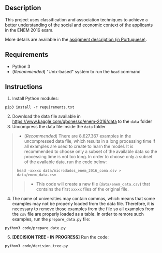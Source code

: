 ## Description

This project uses classification and association techniques to achieve a better understanding of the social and economic context of the applicants in the ENEM 2016 exam.

More details are available in the [assigment description (in Portuguese)](assignment.pdf).

## Requirements

* Python 3
* (*Recommended*) "Unix-based" system to run the `head` command

## Instructions

1. Install Python modules:
```
pip3 install -r requirements.txt
```
2. Download the data file available in https://www.kaggle.com/gbonesso/enem-2016/data to the `data` folder
3. Uncompress the data file inside the `data` folder
> * (*Recommended*) There are 8.627.367 examples in the uncompressed data file, which results in a long processing time if all examples are used to create to learn the model. It is recommended to choose only a subset of the available data so the processing time is not too long. In order to choose only a subset of the available data, run the code below:
>  ```
>  head -xxxxx data/microdados_enem_2016_coma.csv > data/enem_data.csv
>  ```
> > * This code will create a new file (`data/enem_data.csv`) that contains the first `xxxxx` files of the original file.
4. The name of universities may contain commas, which means that some examples may not be properly loaded from the data file. Therefore, it is necessary to remove those examples from the file so all examples from the `csv` file are properly loaded as a table. In order to remore such examples, run the `prepare_data.py` file:
```
python3 code/prepare_date.py
```
5. **[DECISION TREE - IN PROGRESS]** Run the code:
```
python3 code/decision_tree.py
```